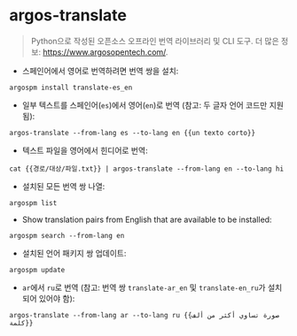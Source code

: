 # argos-translate

> Python으로 작성된 오픈소스 오프라인 번역 라이브러리 및 CLI 도구.
> 더 많은 정보: <https://www.argosopentech.com/>.

- 스페인어에서 영어로 번역하려면 번역 쌍을 설치:

`argospm install translate-es_en`

- 일부 텍스트를 스페인어(`es`)에서 영어(`en`)로 번역 (참고: 두 글자 언어 코드만 지원됨):

`argos-translate --from-lang es --to-lang en {{un texto corto}}`

- 텍스트 파일을 영어에서 힌디어로 번역:

`cat {{경로/대상/파일.txt}} | argos-translate --from-lang en --to-lang hi`

- 설치된 모든 번역 쌍 나열:

`argospm list`

- Show translation pairs from English that are available to be installed:

`argospm search --from-lang en`

- 설치된 언어 패키지 쌍 업데이트:

`argospm update`

- `ar`에서 `ru`로 번역 (참고: 번역 쌍 `translate-ar_en` 및 `translate-en_ru`가 설치되어 있어야 함):

`argos-translate --from-lang ar --to-lang ru {{صورة تساوي أكثر من ألف كلمة}}`